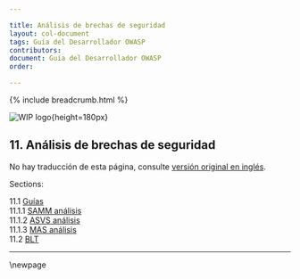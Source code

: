 ```yaml
---

title: Análisis de brechas de seguridad
layout: col-document
tags: Guía del Desarrollador OWASP
contributors:
document: Guía del Desarrollador OWASP
order:

---
```


{% include breadcrumb.html %}

![WIP logo](../../assets/images/dg_wip.png "Trabajo en curso"){height=180px}

## 11. Análisis de brechas de seguridad

No hay traducción de esta página, consulte [versión original en inglés][release1300].

Sections:

11.1 [Guías](#guías)  
11.1.1 [SAMM análisis](#samm-análisis)  
11.1.2 [ASVS análisis](#asvs-análisis)  
11.1.3 [MAS análisis](#mas-análisis)  
11.2 [BLT](#blt)  

----

[release1300]: https://github.com/OWASP/www-project-developer-guide/blob/main/release/13-security-gap-analysis/toc.md

\newpage
